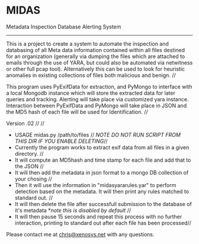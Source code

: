 MIDAS
=====

Metadata Inspection Database Alerting System

_____________________

This is a project to create a system to automate the inspection and databasing of all Meta data information
contained within all files destined for an organization (generally via dumping the files which are attached
to emails through the use of YARA, but could also be automated via netwitness or other full pcap tool).
Alternatively this can be used to look for heuristic anomalies in existing collections of files both malicious
and benign. 
//
 
This program uses PyExifData for extraction, and PyMongo to interface with a local Mongodb instance which will
store the extracted data for later queries and tracking. Alerting will take place via customized yara instance.
Interaction between PyExifData and PyMongo will take place in JSON and the MD5 hash of each file will be used for
Identification.
//

Version .02 
//
//

- USAGE midas.py /path/to/files // *NOTE DO NOT RUN SCRIPT FROM THIS DIR IF YOU ENABLE DELETING*//
- Currently the program works to extract exif data from all files in a given directory. //
- It will compute an MD5hash and time stamp for each file and add that to the JSON //
- It will then add the metadata in json format to a mongo DB collection of your chosing // 
- Then it will use the information in "midasyararules.yar" to perform detection based on the metadata. It will then print any rules matched to standard out. //
- It will then delete the file after successfull submission to the database of it's metadata **note this is disabled by default* // 
- It will then pause 15 seconds and repeat this process with no further interaction, printing to standard out after each file has been processed//

Please contact me at chris@xenosys.net with any questions. 
